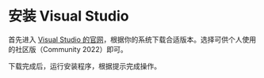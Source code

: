 # 安装 Visual Studio

首先进入 [Visual Studio 的官网](https://visualstudio.microsoft.com/zh-hans/)，根据你的系统下载合适版本。选择可供个人使用的社区版（Community 2022）即可。

下载完成后，运行安装程序，根据提示完成操作。